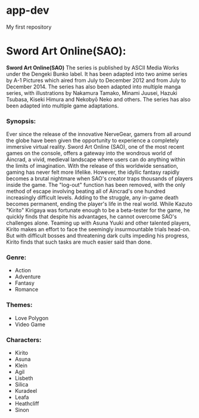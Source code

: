 # app-dev
My first repository

# Sword Art Online(SAO):

**Sword Art Online(SAO)** The series is published by ASCII Media Works under the Dengeki Bunko label. It has been adapted into two anime series by A-1 Pictures which aired from July to December 2012 and from July to December 2014. The series has also been adapted into multiple manga series, with illustrations by Nakamura Tamako, Minami Juusei, Hazuki Tsubasa, Kiseki Himura and Nekobyō Neko and others. The series has also been adapted into multiple game adaptations.

### Synopsis: 
Ever since the release of the innovative NerveGear, gamers from all around the globe have been given the opportunity to experience a completely immersive virtual reality. Sword Art Online (SAO), one of the most recent games on the console, offers a gateway into the wondrous world of Aincrad, a vivid, medieval landscape where users can do anything within the limits of imagination. With the release of this worldwide sensation, gaming has never felt more lifelike.
However, the idyllic fantasy rapidly becomes a brutal nightmare when SAO's creator traps thousands of players inside the game. The "log-out" function has been removed, with the only method of escape involving beating all of Aincrad's one hundred increasingly difficult levels. Adding to the struggle, any in-game death becomes permanent, ending the player's life in the real world.
While Kazuto "Kirito" Kirigaya was fortunate enough to be a beta-tester for the game, he quickly finds that despite his advantages, he cannot overcome SAO's challenges alone. Teaming up with Asuna Yuuki and other talented players, Kirito makes an effort to face the seemingly insurmountable trials head-on. But with difficult bosses and threatening dark cults impeding his progress, Kirito finds that such tasks are much easier said than done.

### Genre: 
- Action
- Adventure
- Fantasy
- Romance

### Themes:
 - Love Polygon
 - Video Game

### Characters: 
- Kirito
- Asuna
- Klein
- Agil
- Lisbeth
- Silica
- Kuradeel
- Leafa
- Heathcliff
- Sinon




  



